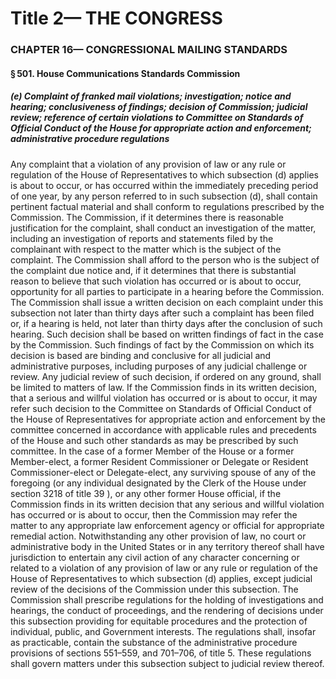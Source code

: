 
# Title 2— THE CONGRESS
### CHAPTER 16— CONGRESSIONAL MAILING STANDARDS
#### § 501. House Communications Standards Commission
##### (e) Complaint of franked mail violations; investigation; notice and hearing; conclusiveness of findings; decision of Commission; judicial review; reference of certain violations to Committee on Standards of Official Conduct of the House for appropriate action and enforcement; administrative procedure regulations

Any complaint that a violation of any provision of law or any rule or regulation of the House of Representatives to which subsection (d) applies is about to occur, or has occurred within the immediately preceding period of one year, by any person referred to in such subsection (d), shall contain pertinent factual material and shall conform to regulations prescribed by the Commission. The Commission, if it determines there is reasonable justification for the complaint, shall conduct an investigation of the matter, including an investigation of reports and statements filed by the complainant with respect to the matter which is the subject of the complaint. The Commission shall afford to the person who is the subject of the complaint due notice and, if it determines that there is substantial reason to believe that such violation has occurred or is about to occur, opportunity for all parties to participate in a hearing before the Commission. The Commission shall issue a written decision on each complaint under this subsection not later than thirty days after such a complaint has been filed or, if a hearing is held, not later than thirty days after the conclusion of such hearing. Such decision shall be based on written findings of fact in the case by the Commission. Such findings of fact by the Commission on which its decision is based are binding and conclusive for all judicial and administrative purposes, including purposes of any judicial challenge or review. Any judicial review of such decision, if ordered on any ground, shall be limited to matters of law. If the Commission finds in its written decision, that a serious and willful violation has occurred or is about to occur, it may refer such decision to the Committee on Standards of Official Conduct of the House of Representatives for appropriate action and enforcement by the committee concerned in accordance with applicable rules and precedents of the House and such other standards as may be prescribed by such committee. In the case of a former Member of the House or a former Member-elect, a former Resident Commissioner or Delegate or Resident Commissioner-elect or Delegate-elect, any surviving spouse of any of the foregoing (or any individual designated by the Clerk of the House under section 3218 of title 39 ), or any other former House official, if the Commission finds in its written decision that any serious and willful violation has occurred or is about to occur, then the Commission may refer the matter to any appropriate law enforcement agency or official for appropriate remedial action. Notwithstanding any other provision of law, no court or administrative body in the United States or in any territory thereof shall have jurisdiction to entertain any civil action of any character concerning or related to a violation of any provision of law or any rule or regulation of the House of Representatives to which subsection (d) applies, except judicial review of the decisions of the Commission under this subsection. The Commission shall prescribe regulations for the holding of investigations and hearings, the conduct of proceedings, and the rendering of decisions under this subsection providing for equitable procedures and the protection of individual, public, and Government interests. The regulations shall, insofar as practicable, contain the substance of the administrative procedure provisions of sections 551–559, and 701–706, of title 5. These regulations shall govern matters under this subsection subject to judicial review thereof.
